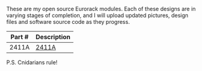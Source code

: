 These are my open source Eurorack modules. Each of these designs are in varying stages of completion, and I will upload updated pictures, design files and software source code as they progress.

Part # | Description |
|-|-|
| 2411A | [2411A](./images/2411A.jpg) |

P.S. Cnidarians rule!